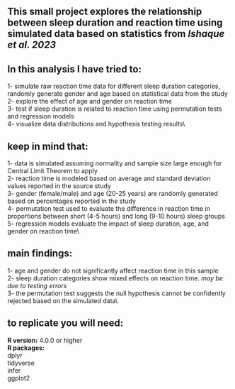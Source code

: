 ## This small project explores the relationship between sleep duration and reaction time using simulated data based on statistics from *Ishaque et al. 2023* 

## In this analysis I have tried to:

1- simulate raw reaction time data for different sleep duration categories, randomly generate gender and age based on statistical data from the study\
2- explore the effect of age and gender on reaction time\
3- test if sleep duration is related to reaction time using permutation tests and regression models\
4- visualize data distributions and hypothesis testing results\

## keep in mind that:

1- data is simulated assuming normality and sample size large enough for Central Limit Theorem to apply\
2- reaction time is modeled based on average and standard deviation values reported in the source study\
3- gender (female/male) and age (20-25 years) are randomly generated based on percentages reported in the study\
4- permutation test used to evaluate the difference in reaction time in proportions between short (4-5 hours) and long (9-10 hours) sleep groups\
5- regression models evaluate the impact of sleep duration, age, and gender on reaction time\

## main findings:

1- age and gender do not significantly affect reaction time in this sample\
2- sleep duration categories show mixed effects on reaction time. *may be due to testing errors*\
3- the permutation test suggests the null hypothesis cannot be confidently rejected based on the simulated data\

## to replicate you will need:

**R version:** 4.0.0 or higher  
**R packages:**  
  dplyr\
  tidyverse\
  infer\
  ggplot2
